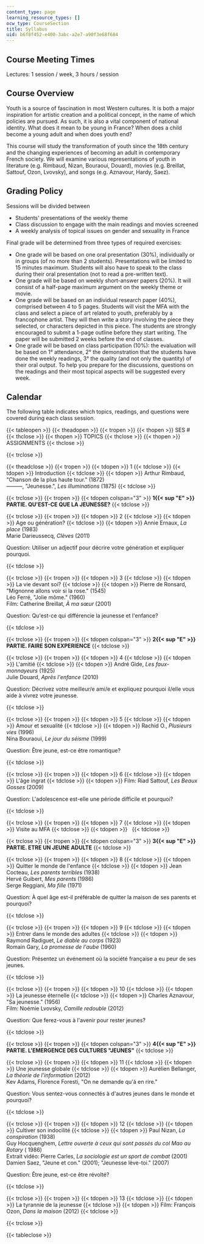 ```yaml
---
content_type: page
learning_resource_types: []
ocw_type: CourseSection
title: Syllabus
uid: b6f8f452-e400-3abc-a2e7-a90f3e68f684
---
```


Course Meeting Times
--------------------

Lectures: 1 session / week, 3 hours / session

Course Overview
---------------

Youth is a source of fascination in most Western cultures. It is both a major inspiration for artistic creation and a political concept, in the name of which policies are pursued. As such, it is also a vital component of national identity. What does it mean to be young in France? When does a child become a young adult and when does youth end?

This course will study the transformation of youth since the 18th century and the changing experiences of becoming an adult in contemporary French society. We will examine various representations of youth in literature (e.g. Rimbaud, Nizan, Bouraoui, Douard), movies (e.g. Breillat, Sattouf, Ozon, Lvovsky), and songs (e.g. Aznavour, Hardy, Saez).

Grading Policy
--------------

Sessions will be divided between

*   Students' presentations of the weekly theme
*   Class discussion to engage with the main readings and movies screened
*   A weekly analysis of topical issues on gender and sexuality in France

Final grade will be determined from three types of required exercises:

*   One grade will be based on one oral presentation (30%), individually or in groups (of no more than 2 students). Presentations will be limited to 15 minutes maximum. Students will also have to speak to the class during their oral presentation (not to read a pre-written text).
*   One grade will be based on weekly short-answer papers (20%). It will consist of a half-page maximum argument on the weekly theme or movie.
*   One grade will be based on an individual research paper (40%), comprised between 4 to 5 pages. Students will visit the MFA with the class and select a piece of art related to youth, preferably by a francophone artist. They will then write a story involving the piece they selected, or characters depicted in this piece. The students are strongly encouraged to submit a 1-page outline before they start writing. The paper will be submitted 2 weeks before the end of classes.
*   One grade will be based on class participation (10%): the evaluation will be based on 1° attendance, 2° the demonstration that the students have done the weekly readings, 3° the quality (and not only the quantity) of their oral output. To help you prepare for the discussions, questions on the readings and their most topical aspects will be suggested every week.

Calendar
--------

The following table indicates which topics, readings, and questions were covered during each class session.

{{< tableopen >}}
{{< theadopen >}}
{{< tropen >}}
{{< thopen >}}
SES #
{{< thclose >}}
{{< thopen >}}
TOPICS
{{< thclose >}}
{{< thopen >}}
ASSIGNMENTS
{{< thclose >}}

{{< trclose >}}

{{< theadclose >}}
{{< tropen >}}
{{< tdopen >}}
1
{{< tdclose >}}
{{< tdopen >}}
Introduction
{{< tdclose >}}
{{< tdopen >}}
Arthur Rimbaud, "Chanson de la plus haute tour." (1872)  
———, "Jeunesse.", _Les illuminations_ (1875)
{{< tdclose >}}

{{< trclose >}}
{{< tropen >}}
{{< tdopen colspan="3" >}}
**1{{< sup "E" >}} PARTIE. QU'EST-CE QUE LA JEUNESSE?**
{{< tdclose >}}

{{< trclose >}}
{{< tropen >}}
{{< tdopen >}}
2
{{< tdclose >}}
{{< tdopen >}}
Age ou génération?
{{< tdclose >}}
{{< tdopen >}}
Annie Ernaux, _La place_ (1983)  
Marie Darieussecq, _Clèves_ (2011)

Question: Utiliser un adjectif pour décrire votre génération et expliquer pourquoi.


{{< tdclose >}}

{{< trclose >}}
{{< tropen >}}
{{< tdopen >}}
3
{{< tdclose >}}
{{< tdopen >}}
La vie devant soi?
{{< tdclose >}}
{{< tdopen >}}
Pierre de Ronsard, "Mignonne allons voir si la rose." (1545)  
Léo Ferré, "Jolie môme." (1960)  
Film: Catherine Breillat, _À ma sœur_ (2001)

Question: Qu'est-ce qui différencie la jeunesse et l'enfance?


{{< tdclose >}}

{{< trclose >}}
{{< tropen >}}
{{< tdopen colspan="3" >}}
**2{{< sup "E" >}} PARTIE. FAIRE SON EXPERIENCE**
{{< tdclose >}}

{{< trclose >}}
{{< tropen >}}
{{< tdopen >}}
4
{{< tdclose >}}
{{< tdopen >}}
L'amitié
{{< tdclose >}}
{{< tdopen >}}
André Gide, _Les faux-monnayeurs_ (1925)  
Julie Douard, _Après l'enfance_ (2010)

Question: Décrivez votre meilleur/e ami/e et expliquez pourquoi il/elle vous aide à vivrez votre jeunesse.


{{< tdclose >}}

{{< trclose >}}
{{< tropen >}}
{{< tdopen >}}
5
{{< tdclose >}}
{{< tdopen >}}
Amour et sexualité
{{< tdclose >}}
{{< tdopen >}}
Rachid O., _Plusieurs vies_ (1996)  
Nina Bouraoui, _Le jour du séisme_ (1999)

Question: Être jeune, est-ce être romantique?


{{< tdclose >}}

{{< trclose >}}
{{< tropen >}}
{{< tdopen >}}
6
{{< tdclose >}}
{{< tdopen >}}
L'âge ingrat
{{< tdclose >}}
{{< tdopen >}}
Film: Riad Sattouf, _Les Beaux Gosses_ (2009)

Question: L'adolescence est-elle une période difficile et pourquoi?


{{< tdclose >}}

{{< trclose >}}
{{< tropen >}}
{{< tdopen >}}
7
{{< tdclose >}}
{{< tdopen >}}
Visite au MFA
{{< tdclose >}}
{{< tdopen >}}
 
{{< tdclose >}}

{{< trclose >}}
{{< tropen >}}
{{< tdopen colspan="3" >}}
**3{{< sup "E" >}} PARTIE. ETRE UN JEUNE ADULTE**
{{< tdclose >}}

{{< trclose >}}
{{< tropen >}}
{{< tdopen >}}
8
{{< tdclose >}}
{{< tdopen >}}
Quitter le monde de l'enfance
{{< tdclose >}}
{{< tdopen >}}
Jean Cocteau, _Les parents terribles_ (1938)  
Hervé Guibert, _Mes parents_ (1986)  
Serge Reggiani, _Ma fille_ (1971)

Question: À quel âge est-il préférable de quitter la maison de ses parents et pourquoi?


{{< tdclose >}}

{{< trclose >}}
{{< tropen >}}
{{< tdopen >}}
9
{{< tdclose >}}
{{< tdopen >}}
Entrer dans le monde des adultes
{{< tdclose >}}
{{< tdopen >}}
Raymond Radiguet, _Le diable au corps_ (1923)  
Romain Gary, _La promesse de l'aube_ (1960)

Question: Présentez un événement où la société française a eu peur de ses jeunes.


{{< tdclose >}}

{{< trclose >}}
{{< tropen >}}
{{< tdopen >}}
10
{{< tdclose >}}
{{< tdopen >}}
La jeunesse éternelle
{{< tdclose >}}
{{< tdopen >}}
Charles Aznavour, "Sa jeunesse." (1956)  
Film: Noémie Lvovsky, _Camille redouble_ (2012)

Question: Que ferez-vous à l'avenir pour rester jeunes?


{{< tdclose >}}

{{< trclose >}}
{{< tropen >}}
{{< tdopen colspan="3" >}}
**4{{< sup "E" >}} PARTIE. L'EMERGENCE DES CULTURES "JEUNES"**
{{< tdclose >}}

{{< trclose >}}
{{< tropen >}}
{{< tdopen >}}
11
{{< tdclose >}}
{{< tdopen >}}
Une jeunesse globale
{{< tdclose >}}
{{< tdopen >}}
Aurélien Bellanger, _La théorie de l'information_ (2012)  
Kev Adams, Florence Foresti, "On ne demande qu'à en rire."

Question: Vous sentez-vous connectés à d'autres jeunes dans le monde et pourquoi?


{{< tdclose >}}

{{< trclose >}}
{{< tropen >}}
{{< tdopen >}}
12
{{< tdclose >}}
{{< tdopen >}}
Cultiver son indocilité
{{< tdclose >}}
{{< tdopen >}}
Paul Nizan, _La conspiration_ (1938)  
Guy Hocquenghem, _Lettre ouverte à ceux qui sont passés du col Mao au Rotary_ ( 1986)  
Extrait vidéo: Pierre Carles, _La sociologie est un sport de combat_ (2001)  
Damien Saez, "Jeune et con." (2001); "Jeunesse lève-toi." (2007)

Question: Être jeune, est-ce être révolté?


{{< tdclose >}}

{{< trclose >}}
{{< tropen >}}
{{< tdopen >}}
13
{{< tdclose >}}
{{< tdopen >}}
La tyrannie de la jeunesse
{{< tdclose >}}
{{< tdopen >}}
Film: François Ozon, _Dans la maison_ (2012)
{{< tdclose >}}

{{< trclose >}}

{{< tableclose >}}